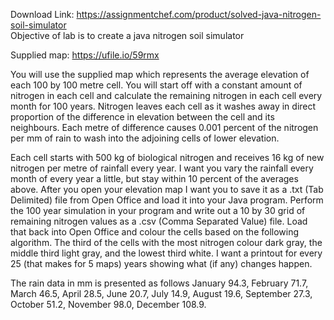 Download Link: https://assignmentchef.com/product/solved-java-nitrogen-soil-simulator
<br>
Objective of lab is to create a java nitrogen soil simulator

Supplied map: https://ufile.io/59rmx

You will use the supplied map which represents the average elevation of each 100 by 100 metre cell. You will start off with a constant amount of nitrogen in each cell and calculate the remaining nitrogen in each cell every month for 100 years. Nitrogen leaves each cell as it washes away in direct proportion of the difference in elevation between the cell and its neighbours. Each metre of difference causes 0.001 percent of the nitrogen per mm of rain to wash into the adjoining cells of lower elevation.

Each cell starts with 500 kg of biological nitrogen and receives 16 kg of new nitrogen per metre of rainfall every year. I want you vary the rainfall every month of every year a little, but stay within 10 percent of the averages above. After you open your elevation map I want you to save it as a .txt (Tab Delimited) file from Open Office and load it into your Java program. Perform the 100 year simulation in your program and write out a 10 by 30 grid of remaining nitrogen values as a .csv (Comma Separated Value) file. Load that back into Open Office and colour the cells based on the following algorithm. The third of the cells with the most nitrogen colour dark gray, the middle third light gray, and the lowest third white. I want a printout for every 25 (that makes for 5 maps) years showing what (if any) changes happen.

The rain data in mm is presented as follows January 94.3, February 71.7, March 46.5, April 28.5, June 20.7, July 14.9, August 19.6, September 27.3, October 51.2, November 98.0, December 108.9.